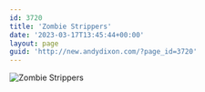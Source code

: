 ```yaml
---
id: 3720
title: 'Zombie Strippers'
date: '2023-03-17T13:45:44+00:00'
layout: page
guid: 'http://new.andydixon.com/?page_id=3720'
---
```


![Zombie Strippers](https://i0.wp.com/assets.g8x2.ldn.idrivee2-23.com/posters/Zombie%20Strippers%2001.jpg?w=1200&ssl=1 "Zombie Strippers")